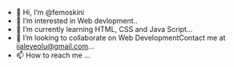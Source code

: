 - 👋 Hi, I’m @femoskini
- 👀 I’m interested in Web devlopment..
- 🌱 I’m currently learning HTML, CSS and Java Script...
- 💞️ I’m looking to collaborate on Web DevelopmentContact me at ijaleyeolu@gmail.com...
- 📫 How to reach me ...

<!---
femoskini/femoskini is a ✨ special ✨ repository because its `README.md` (this file) appears on your GitHub profile.
You can click the Preview link to take a look at your changes.
--->
